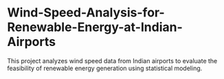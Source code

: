 # Wind-Speed-Analysis-for-Renewable-Energy-at-Indian-Airports
This project analyzes wind speed data from Indian airports to evaluate the feasibility of renewable energy generation using statistical modeling.
